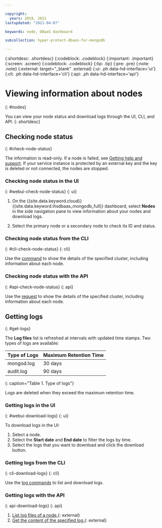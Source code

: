 ```yaml
---

copyright:
  years: 2019, 2021
lastupdated: "2021-04-07"

keywords: node, DBaaS dashboard

subcollection: hyper-protect-dbaas-for-mongodb

---
```


{:shortdesc: .shortdesc}
{:codeblock: .codeblock}
{:important: .important}
{:screen: .screen}
{:codeblock: .codeblock}
{:tip: .tip}
{:pre: .pre}
{:note: .note}
{:external: target="_blank" .external}
{:ui: .ph data-hd-interface='ui'}
{:cli: .ph data-hd-interface='cli'}
{:api: .ph data-hd-interface='api'}

# Viewing information about nodes
{: #nodes}

You can view your node status and download logs through the UI, CLI, and API.
{: shortdesc}

## Checking node status
{: #check-node-status}

The information is read-only. If a node is failed, see [Getting help and support](/docs/hyper-protect-dbaas-for-mongodb?topic=hyper-protect-dbaas-for-mongodb-getting-help-and-support). If your service instance is protected by an external key and the key is deleted or not connected, the nodes are stopped.

### Checking node status in the UI
{: #webui-check-node-status}
{: ui}

1. On the {{site.data.keyword.cloud}} {{site.data.keyword.ihsdbaas_mongodb_full}} dashboard, select **Nodes** in the side navigation pane to view information about your nodes and download logs.

2. Select the primary node or a secondary node to check its ID and status. 

### Checking node status from the CLI
{: #cli-check-node-status}
{: cli}

Use the [command](/docs/hyper-protect-dbaas-for-mongodb?topic=hyper-protect-dbaas-for-mongodb-dbaas_cli_plugin#cluster_show) to show the details of the specified cluster, including information about each node. 

### Checking node status with the API
{: #api-check-node-status}
{: api}

Use the [request](/apidocs/hyperp-dbaas/hyperp-dbaas-v3#get-database-cluster-details) to show the details of the specified cluster, including information about each node. 

## Getting logs
{: #get-logs}

The **Log files** list is refreshed at intervals with updated time stamps. Two types of logs are available:

|Type of Logs|Maximum Retention Time|
|-----------|-----------|
|mongod.log|30 days|
|audit.log |90 days|
{: caption="Table 1. Type of logs"}

Logs are deleted when they exceed the maximum retention time.

### Getting logs in the UI
{: #webui-download-logs}
{: ui}

To download logs in the UI:
1. Select a node.
2. Select the **Start date** and **End date** to filter the logs by time.
3. Select the logs that you want to download and click the download button.

### Getting logs from the CLI
{: cli-download-logs}
{: cli}

Use the [log commands](/docs/hyper-protect-dbaas-for-mongodb?topic=hyper-protect-dbaas-for-mongodb-dbaas_cli_plugin#log-commands) to list and download logs.

### Getting logs with the API
{: api-download-logs}
{: api}

1. [List log files of a node.](/apidocs/hyperp-dbaas/hyperp-dbaas-v3#list-database-log-files){: external}
2. [Get the content of the specified log.](/apidocs/hyperp-dbaas/hyperp-dbaas-v3#get-log-details){: external}
